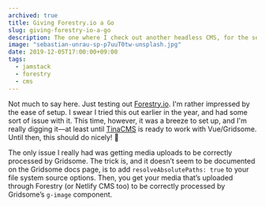 ```yaml
---
archived: true
title: Giving Forestry.io a Go
slug: giving-forestry-io-a-go
description: The one where I check out another headless CMS, for the second time.
image: "sebastian-unrau-sp-p7uuT0tw-unsplash.jpg"
date: 2019-12-05T17:00:00+09:00
tags:
  - jamstack
  - forestry
  - cms
---
```


Not much to say here. Just testing out [Forestry.io](https://forestry.io). I'm rather impressed by the ease of setup. I swear I tried this out earlier in the year, and had some sort of issue with it. This time, however, it was a breeze to set up, and I'm really digging it—at least until [TinaCMS](https://tinacms.org) is ready to work with Vue/Gridsome. Until then, this should do nicely! 🥳

The only issue I really had was getting media uploads to be correctly processed by Gridsome. The trick is, and it doesn’t seem to be documented on the Gridsome docs page, is to add `resolveAbsolutePaths: true` to your file system source options. Then, you get your media that’s uploaded through Forestry (or Netlify CMS too) to be correctly processed by Gridsome’s `g-image` component.
